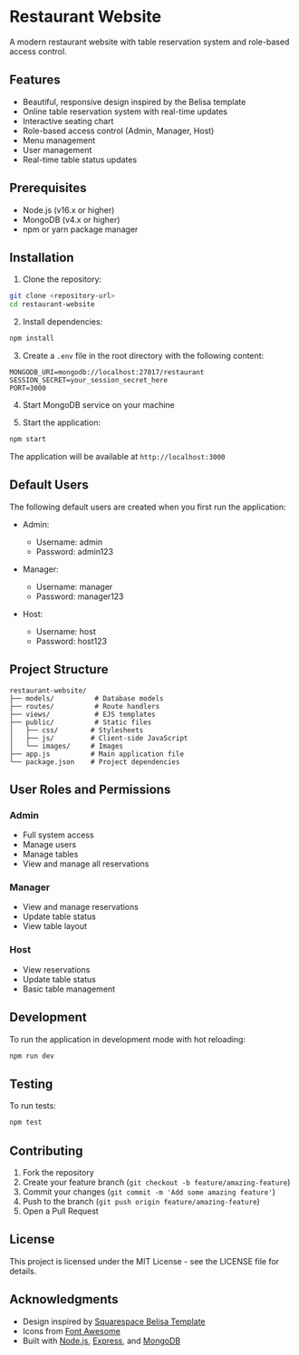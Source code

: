 # Restaurant Website

A modern restaurant website with table reservation system and role-based access control.

## Features

- Beautiful, responsive design inspired by the Belisa template
- Online table reservation system with real-time updates
- Interactive seating chart
- Role-based access control (Admin, Manager, Host)
- Menu management
- User management
- Real-time table status updates

## Prerequisites

- Node.js (v16.x or higher)
- MongoDB (v4.x or higher)
- npm or yarn package manager

## Installation

1. Clone the repository:
```bash
git clone <repository-url>
cd restaurant-website
```

2. Install dependencies:
```bash
npm install
```

3. Create a `.env` file in the root directory with the following content:
```
MONGODB_URI=mongodb://localhost:27017/restaurant
SESSION_SECRET=your_session_secret_here
PORT=3000
```

4. Start MongoDB service on your machine

5. Start the application:
```bash
npm start
```

The application will be available at `http://localhost:3000`

## Default Users

The following default users are created when you first run the application:

- Admin:
  - Username: admin
  - Password: admin123

- Manager:
  - Username: manager
  - Password: manager123

- Host:
  - Username: host
  - Password: host123

## Project Structure

```
restaurant-website/
├── models/          # Database models
├── routes/          # Route handlers
├── views/           # EJS templates
├── public/          # Static files
│   ├── css/        # Stylesheets
│   ├── js/         # Client-side JavaScript
│   └── images/     # Images
├── app.js          # Main application file
└── package.json    # Project dependencies
```

## User Roles and Permissions

### Admin
- Full system access
- Manage users
- Manage tables
- View and manage all reservations

### Manager
- View and manage reservations
- Update table status
- View table layout

### Host
- View reservations
- Update table status
- Basic table management

## Development

To run the application in development mode with hot reloading:

```bash
npm run dev
```

## Testing

To run tests:

```bash
npm test
```

## Contributing

1. Fork the repository
2. Create your feature branch (`git checkout -b feature/amazing-feature`)
3. Commit your changes (`git commit -m 'Add some amazing feature'`)
4. Push to the branch (`git push origin feature/amazing-feature`)
5. Open a Pull Request

## License

This project is licensed under the MIT License - see the LICENSE file for details.

## Acknowledgments

- Design inspired by [Squarespace Belisa Template](https://www.squarespace.com/templates/belisa-fluid-demo)
- Icons from [Font Awesome](https://fontawesome.com/)
- Built with [Node.js](https://nodejs.org/), [Express](https://expressjs.com/), and [MongoDB](https://www.mongodb.com/) 